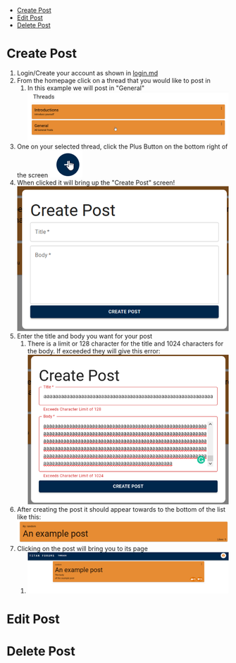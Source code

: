 - [Create Post](#create-post)
- [Edit Post](#edit-post)
- [Delete Post](#delete-post)

# Create Post

1. Login/Create your account as shown in [login.md](login.md)
2. From the homepage click on a thread that you would like to post in
   1. In this example we will post in "General"
      ![General Thread](images/general_thread.png)
3. One on your selected thread, click the Plus Button on the bottom right of the screen
   ![Plus Button](images/plus.png)
4. When clicked it will bring up the "Create Post" screen!
   ![Create Post](images/create_post.png)
5. Enter the title and body you want for your post
   1. There is a limit or 128 character for the title and 1024 characters for the body. If exceeded they will give this error:
      ![Post Character Exceeded](images/post_character_exceeded.png)
6. After creating the post it should appear towards to the bottom of the list like this:
   ![Example Post](images/example_post.png)
7. Clicking on the post will bring you to its page
   1. ![Example Post Page](images/example_post_page.png)

# Edit Post

# Delete Post
